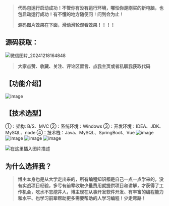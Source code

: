 > **代码包运行启动成功！不管你有没有运行环境，哪怕你是刚买的新电脑，也包启动运行成功！有不懂的地方随便问！问到会为止！**
> 
> **源码图片效果在下面，滑动滑轮观看效果！！！！**
## 源码获取：
![微信图片_20241218164848](https://github.com/user-attachments/assets/02158c98-eda5-4d31-9597-a85f17b46dcb)

> **大家点赞、收藏、关注、评论区留言、点我主页或者私聊我获取代码**

## 【功能介绍】
![image](https://github.com/user-attachments/assets/45f0f726-71a4-4469-9b43-bc3c83bb3b00)

## 【技术选型】

①：架构: B/S、MVC
②：系统环境：Windows
③：开发环境：IDEA、JDK、MySQL、node
④：技术栈：Java、MySQL、SpringBoot、Vue
![image](https://github.com/user-attachments/assets/9e996346-a3a5-429d-a1ad-8d8b2b560ce0)
![image](https://github.com/user-attachments/assets/e340c1cf-9bf7-4fcf-a054-65c889ea5adb)
![image](https://github.com/user-attachments/assets/4822e7df-f5ec-4ba0-bd89-dd7f9f74470e)
![image](https://github.com/user-attachments/assets/03634f9b-4953-437d-ae37-ec95246bafbd)

![在这里插入图片描述](https://i-blog.csdnimg.cn/direct/4269290041ae4c9a99b3121cbec1fee6.png)
## 为什么选择我？

> **博主本身也是从大学走出来的，所有编程知识都是自己一点一点学来的，没有实战项目经验，多亏有前辈收取少量费用就提供项目和讲解，才获得了工作机会，吃水不忘挖井人，博主现在从事开发软件开发、有丰富的编程能力和水平、也学习前辈帮助更多需要帮助的人学习编程！少走弯路！**


